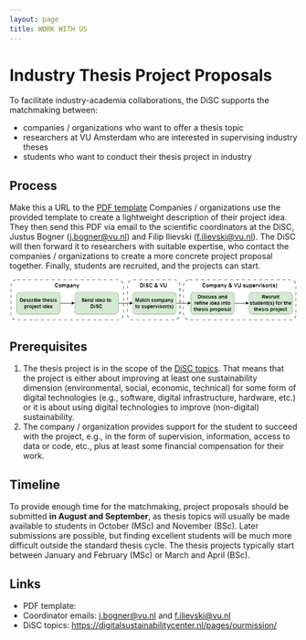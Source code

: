 ```yaml
---
layout: page
title: WORK WITH US
---
```


# Industry Thesis Project Proposals

To facilitate industry-academia collaborations, the DiSC supports the matchmaking between:

- companies / organizations who want to offer a thesis topic
- researchers at VU Amsterdam who are interested in supervising industry theses
- students who want to conduct their thesis project in industry


## Process
Make this a URL to the [PDF template](/assets/docs/disc-industry-thesis-project-proposal.pdf)
Companies / organizations use the provided template to create a lightweight description of their project idea. They then send this PDF via email to the scientific coordinators at the DiSC, Justus Bogner (<j.bogner@vu.nl>) and Filip Ilievski (<f.ilievski@vu.nl>). The DiSC will then forward it to researchers with suitable expertise, who contact the companies / organizations to create a more concrete project proposal together. Finally, students are recruited, and the projects can start.

<p align="center">
<img src="/assets/img/work-with-us/disc-thesis-project-process.png" alt="disc-thesis-project-process">
</p>


## Prerequisites
1. The thesis project is in the scope of the [DiSC topics](https://digitalsustainabilitycenter.nl/pages/ourmission/). That means that the project is either about improving at least one sustainability dimension (environmental, social, economic, technical) for some form of digital technologies (e.g., software, digital infrastructure, hardware, etc.) or it is about using digital technologies to improve (non-digital) sustainability.
2. The company / organization provides support for the student to succeed with the project, e.g., in the form of supervision, information, access to data or code, etc., plus at least some financial compensation for their work.


## Timeline
To provide enough time for the matchmaking, project proposals should be submitted **in August and September**, as thesis topics will usually be made available to students in October (MSc) and November (BSc). Later submissions are possible, but finding excellent students will be much more difficult outside the standard thesis cycle. The thesis projects typically start between January and February (MSc) or March and April (BSc).


## Links
- PDF template: <insert ULR>
- Coordinator emails: <j.bogner@vu.nl> and <f.ilievski@vu.nl>
- DiSC topics: <https://digitalsustainabilitycenter.nl/pages/ourmission/>
